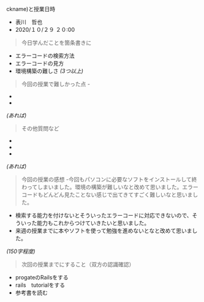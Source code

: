 ckname)と授業日時
-  表川　哲也
- 2020/１０/２９ ２０:00


> 今日学んだことを箇条書きに
- エラーコードの検索方法
- エラーコードの見方 
- 環境構築の難しさ
*(3つ以上)*

> 今回の授業で難しかった点
-　 
- 
- 
*(あれば)*

> その他質問など
- 
- 
- 
*(あれば)*

> 今回の授業の感想
-今回もパソコンに必要なソフトをインストールして終わってしまいました。環境の構築が難しいなと改めて思いました。エラーコードもどんどん見たことない感じで出てきてすごく難しいなと思いました。 
- 検索する能力を付けないとそういったエラーコードに対応できないので、そういった能力もこれからつけていきたいと思いました。
- 来週の授業までに本やソフトを使って勉強を進めないとなと改めて思いました。

*(150字程度)*

> 次回の授業までにすること（双方の認識確認）
- progateのRailsをする
- rails　tutorialをする
- 参考書を読む

